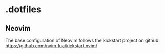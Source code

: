 # .dotfiles

## Neovim

The base configuration of Neovim follows the kickstart project on github:
https://github.com/nvim-lua/kickstart.nvim/
